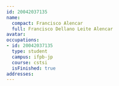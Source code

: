 ```yaml
---
id: 20042037135
name:
  compact: Francisco Alencar
  full: Francisco Dellano Leite Alencar
avatar:
occupations:
- id: 20042037135
  type: student
  campus: ifpb-jp
  course: cstsi
  isFinished: true
addresses:
---
```

